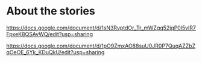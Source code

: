 # About the stories

https://docs.google.com/document/d/1sN3RvptdOr_Tr_mWZgq52jqP0l5vlR7FpxeK8QSAvWQ/edit?usp=sharing

https://docs.google.com/document/d/1pO9ZmxAO88suU0JR0P7QuqAZZbZqOeOE_6Yk_KDuQkU/edit?usp=sharing